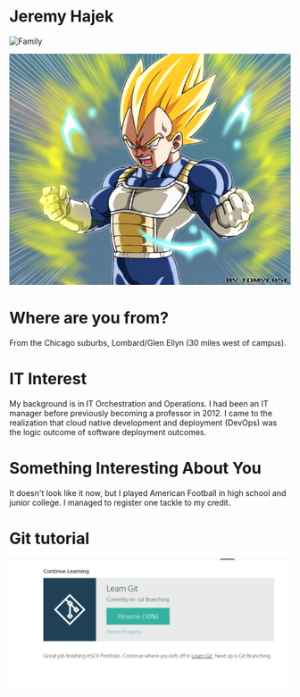 # Jeremy Hajek
![Family](images/family.jpg "Family")

![Prince of all Sayans](images/vegeta.jpg "Vegeta")

# Where are you from?

From the Chicago suburbs, Lombard/Glen Ellyn (30 miles west of campus).

# IT Interest

My background is in IT Orchestration and Operations.  I had been an IT manager before previously becoming a professor in 2012.  I came to the realization that cloud native development and deployment (DevOps) was the logic outcome of software deployment outcomes. 

# Something Interesting About You

It doesn't look like it now, but I played American Football in high school and junior college.  I managed to register one tackle to my credit.

# Git tutorial

![Git Tutorial](images/git-tutorial.png "Result")